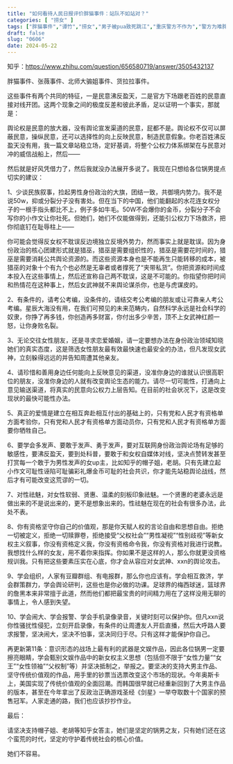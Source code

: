```yaml
---
title: "如何看待人民日报评价胖猫事件：站队不如站对？"
categories: [ "捞女" ]
tags: ["胖猫事件","谭竹","捞女","男子被pua致死跳江","重庆警方不作为","警方为难胖猫家属"]
draft: false
slug: "0606"
date: 2024-05-22
---
```

知乎：https://www.zhihu.com/question/656580719/answer/3505432137



胖猫事件、张薇事件、北师大骟姐事件、货拉拉事件。

这些事件有两个共同的特征，一是民意沸反盈天，二是官方下场跟老百姓的民意直接对线开团。这两个现象之间的极度反差和彼此矛盾，足以证明一个事实，那就是：

舆论权是民意的放大器，没有舆论宣发渠道的民意，屁都不是。舆论权不仅可以屏蔽民意，操纵民意，还可以选择性的向上反映民意，制造民意假象。你老百姓沸反盈天没有用，我一篇文章站稳立场，定好基调，将整个公权力体系绑架在与民意对冲的威信战船上，然后——

然后就是好风凭借力了，然后我就没办法展开多说了。我现在只想给各位锅男提点切实的建议：

1、少谈民族叙事，捡起男性身份政治的大旗，团结一致，共御境内势力。我不是说50w，抑或分裂分子没有害处。但在当下的中国，他们能翻起的水花连女权分子的一根手指头都比不上，例子多如牛毛。50W不会爆你的金币，分裂分子不会写你的小作文让你社死。但她们，她们不仅能做得到，还能引公权力下场救济，把你彻底钉在耻辱柱上——

你可能会觉得反女权不耽误反边境独立反境外势力，然而事实上就是耽误。因为身份政治的核心团建形式就是猎巫，猎巫是需要组织性的，猎巫是需要花时间的，猎巫是需要消耗公共舆论资源的。而这些资源本身也是不能再生只能转移的成本，被猎巫的对象十个有九个也必然是无辜者或者撑死了“夹带私货”。你把资源和时间成本投入在这些事情上，然后还宣称自己两不耽误，这是不可能的。你指望你把时间和热情花在这种事上，然后女武神就不来舆论谋杀你，也是与虎谋皮的。

2、有条件的，请考公考编，没条件的，请结交考公考编的朋友或让可靠亲人考公考编。星辰大海没有用，在我们可预见的未来范畴内，自然科学永远是社会科学的奴隶，你挣了再多钱，你创造再多财富，你付出多少辛苦，顶不上女武神红颜一怒，让你身败名裂。

3、无论交往女性朋友，还是寻求恋爱婚姻，请一定要想办法在身份政治领域知晓她们的真实态度，这是筛选女性朋友最有效最快速也最安全的办法，但凡发现女武神，立刻躲得远远的并告知周遭其他亲友。

4、请珍惜和善用身边任何能向上反映意见的渠道，没准你身边的谁就认识很高职位的朋友，没准你身边的人就有改变舆论生态的能力。请尽一切可能性，打通向上意见输送渠道，将真实的民意向公权力上层告知。在目前的社会状况下，这是改变现状的最快可能性办法。

5、真正的爱情是建立在相互奔赴相互付出的基础上的，只有党和人民才有资格单方面考验你，只有党和人民才有资格单方面动员你，只有党和人民才有资格单方面要你牺牲自己。

6、要学会多发声、要敢于发声、勇于发声，要对互联网身份政治舆论场有足够的敏感性，要沸反盈天，要到处科普，要敢于和女权自媒体对线，坚决点赞转发甚至打赏每一个敢于为男性发声的女up主，比如知乎的帽子姐，老胡。只有先建立起小作文可耻性诬陷可耻骗彩礼爆金币可耻的社会共识，你才能先站稳舆论战线，然后才有可能改变这荒谬的一切。

7、对性祛魅，对女性软弱、贤惠、温柔的刻板印象祛魅。一个贤惠的老婆永远是做出来的不是说出来的，更不是想象出来的。性祛魅在现在的社会有很多办法，此处不表。

8、你有资格坚守你自己的价值观，那是你天赋人权的言论自由和思想自由。拒绝一切被定义，拒绝一切赎罪卷，拒绝接受“父权社会”“男性凝视”“性别歧视”等新女权主义叙事，你没有资格定义我，你没有资格命令我，你没有资格对我进行说教。我想找什么样的女友，用不着你来指挥。你如果不是这样的人，那么你就更没资格规训我。只有把这些要素压实在心底，你才会从容应对女武神、xxn的舆论攻击。

9、学会组织，人家有豆瓣群组、有电报群，那么你也应该有。学会相互救济，学会群策群力，学会舆论研判，这些也是你必做的功课。足球界的梅西球迷，篮球界的詹黑本来非常擅于此道，然而他们都把最宝贵的时间精力用在了这样没用无聊的事情上，令人感到失望。

10、学会闹大、学会报警、学会手机录像录音，关键时刻可以保护你。但凡xxn说你性骚扰性侵犯，立刻开启录像，有条件的让周遭友人开启直播，然后大呼路人要求报警，坚决闹大，坚决不怕事，坚决同归于尽。只有这样才能保护你自己。

再更新第11条：意识形态的战场上最有利的武器是文娱作品，因此各位锅男一定要擦亮眼睛，学会甄别文娱作品中的新女权主义思想（包括但不限于“女性力量”“女王”“女性领袖”“父权制”等）并坚决抵制之，举报之。要坚决的支持大男主作品、坚守传统价值观的作品，用手里的钞票当选票改变这个市场的现状。今年奥斯卡上，美国实现了传统价值观的全面回潮。而韩国很早就已经重新回到了大男主作品的版本，甚至在今年拿出了反政治正确游戏圣经《剑星》一举夺取数十个国家的预售冠军。人家走通的路，我们也应该抄抄作业。

最后：

请坚决支持帽子姐、老胡等知乎女答主，她们是坚定的锅男之友，只有她们还在这个蛮荒的时代，坚定的守护着传统社会的核心价值。

她们不容易。